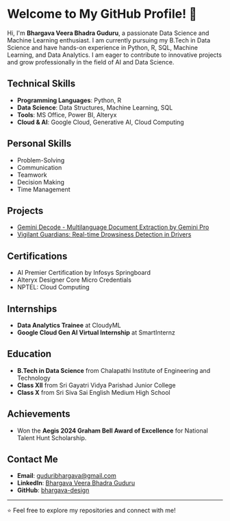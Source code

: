 # Welcome to My GitHub Profile! 👋

Hi, I'm **Bhargava Veera Bhadra Guduru**, a passionate Data Science and Machine Learning enthusiast. I am currently pursuing my B.Tech in Data Science and have hands-on experience in Python, R, SQL, Machine Learning, and Data Analytics. I am eager to contribute to innovative projects and grow professionally in the field of AI and Data Science.

## Technical Skills
- **Programming Languages**: Python, R
- **Data Science**: Data Structures, Machine Learning, SQL
- **Tools**: MS Office, Power BI, Alteryx
- **Cloud & AI**: Google Cloud, Generative AI, Cloud Computing

## Personal Skills
- Problem-Solving
- Communication
- Teamwork
- Decision Making
- Time Management

## Projects
- [Gemini Decode - Multilanguage Document Extraction by Gemini Pro](#)
- [Vigilant Guardians: Real-time Drowsiness Detection in Drivers](#)

## Certifications
- AI Premier Certification by Infosys Springboard
- Alteryx Designer Core Micro Credentials
- NPTEL: Cloud Computing

## Internships
- **Data Analytics Trainee** at CloudyML
- **Google Cloud Gen AI Virtual Internship** at SmartInternz

## Education
- **B.Tech in Data Science** from Chalapathi Institute of Engineering and Technology
- **Class XII** from Sri Gayatri Vidya Parishad Junior College
- **Class X** from Sri Siva Sai English Medium High School

## Achievements
- Won the **Aegis 2024 Graham Bell Award of Excellence** for National Talent Hunt Scholarship.

## Contact Me
- **Email**: guduribhargava@gmail.com
- **LinkedIn**: [Bhargava Veera Bhadra Guduru](https://www.linkedin.com/in/bhargava-veera-bhadra-guduru-515a2622b/)
- **GitHub**: [bhargava-design](http://github.com/bhargava-design/)

---

⭐ Feel free to explore my repositories and connect with me!
